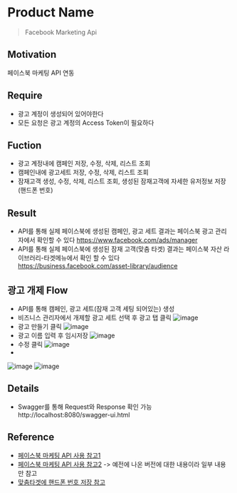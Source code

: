 # Product Name
> Facebook Marketing Api

## Motivation
페이스북 마케팅 API 연동

## Require
* 광고 계정이 생성되어 있어야한다
* 모든 요청은 광고 계정의 Access Token이 필요하다

## Fuction
* 광고 계정내에 캠페인 저장, 수정, 삭제, 리스트 조회
* 캠페인내에 광고세트 저장, 수정, 삭제, 리스트 조회
* 잠재고객 생성, 수정, 삭제, 리스트 조회, 생성된 잠재고객에 자세한 유저정보 저장(핸드폰 번호)

## Result
* API를 통해 실제 페이스북에 생성된 캠페인, 광고 세트 결과는 페이스북 광고 관리자에서 확인할 수 있다
https://www.facebook.com/ads/manager  
* API를 통해 실제 페이스북에 생성된 잠재 고객(맞춤 타겟) 결과는 페이스북 자산 라이브러리-타겟메뉴에서 확인 할 수 있다  
https://business.facebook.com/asset-library/audience  

## 광고 개제 Flow
* API를 통해 캠페인, 광고 세트(잠재 고객 세팅 되어있는) 생성
* 비즈니스 관리자에서 개제할 광고 세트 선택 후 광고 탭 클릭
![image](https://user-images.githubusercontent.com/25604495/59740328-bc1ec080-92a2-11e9-8f54-24198fe63782.png)  
* 광고 만들기 클릭
![image](https://user-images.githubusercontent.com/25604495/59740350-cccf3680-92a2-11e9-9c30-9c74424608c8.png)  
* 광고 이름 입력 후 임시저장
![image](https://user-images.githubusercontent.com/25604495/59740399-f5573080-92a2-11e9-9d3c-9a0b000f007e.png)  
* 수정 클릭
![image](https://user-images.githubusercontent.com/25604495/59740483-32232780-92a3-11e9-9a37-c5a97f66e9f1.png) 
* 
![image](https://user-images.githubusercontent.com/25604495/59740600-87f7cf80-92a3-11e9-96c4-2ed5828dd1b9.png)
![image](https://user-images.githubusercontent.com/25604495/59740619-95ad5500-92a3-11e9-841e-40333c075efd.png)

## Details
* Swagger를 통해 Request와 Response 확인 가능  
http://localhost:8080/swagger-ui.html

## Reference
* [페이스북 마케팅 API 사용 참고1](https://developers.facebook.com/docs/marketing-api/buying-api)  
* [페이스북 마케팅 API 사용 참고2](https://github.com/facebook/facebook-java-business-sdk) -> 예전에 나온 버전에 대한 내용이라 일부 내용만 참고  
* [맞춤타겟에 핸드폰 번호 저장 참고](https://github.com/15520528/fbapi/blob/455d5f1bc078a7911a76b4de91bebf89031c4750/src/main/java/facebook/FacebookCustomAudience.java)  
